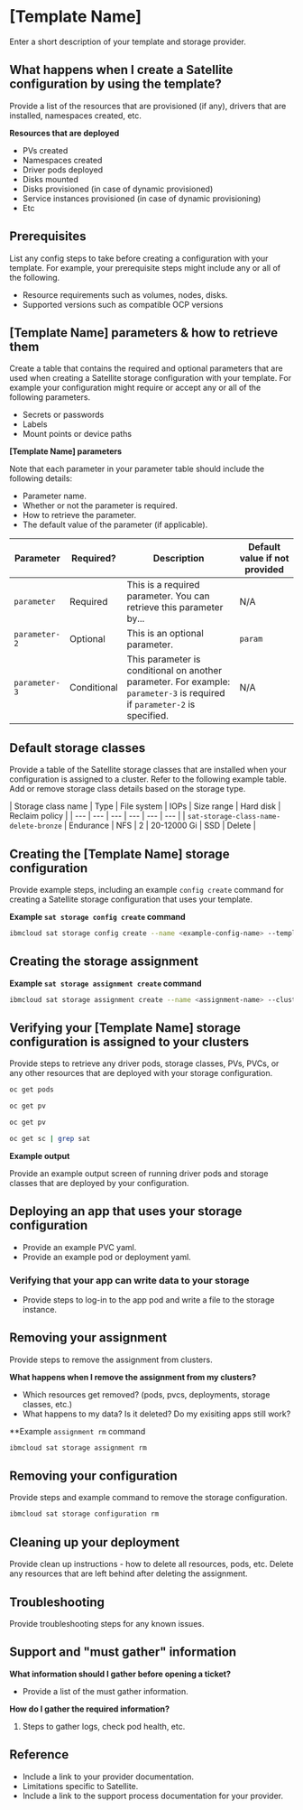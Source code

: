 # [Template Name]

Enter a short description of your template and storage provider.

## What happens when I create a Satellite configuration by using the <template-name> template?

Provide a list of the resources that are provisioned (if any), drivers that are installed, namespaces created, etc.

<!-- Example summary:

When you create a Satellite configuration using the `ocs-local` template, the following resources are deployed to your clusters.

- An `openshift-storage` namespace is created.
- The local disks that you provide are mounted as PVs
- OSD and MON pods are mounted on the disks that you provide 
- The following storage classes are created
    - sat-ocs-cephrbd-gold
    - sat-ocs-cephfs-gold
    - sat-ocs-cephrgw-gold 	
    - sat-ocs-noobaa-gold
- The following cluster roles / role bindings are created.


-->

**Resources that are deployed**
 - PVs created
 - Namespaces created
 - Driver pods deployed
 - Disks mounted
 - Disks provisioned (in case of dynamic provisioned)
 - Service instances provisioned (in case of dynamic provisioning)
 - Etc

## Prerequisites

List any config steps to take before creating a configuration with your template. For example, your prerequisite steps might include any or all of the following.

- Resource requirements such as volumes, nodes, disks.
- Supported versions such as compatible OCP versions

## [Template Name] parameters & how to retrieve them

Create a table that contains the required and optional parameters that are used when creating a Satellite storage configuration with your template. For example your configuration might require or accept any or all of the following parameters.

- Secrets or passwords
- Labels
- Mount points or device paths

**[Template Name] parameters**

Note that each parameter in your parameter table should include the following details:

- Parameter name.
- Whether or not the parameter is required.
- How to retrieve the parameter. 
- The default value of the parameter (if applicable).

| Parameter | Required? | Description | Default value if not provided |
| --- | --- | --- | --- |
| `parameter` | Required | This is a required parameter. You can retrieve this parameter by... | N/A |
| `parameter-2` | Optional | This is an optional parameter. | `param` |
| `parameter-3` | Conditional | This parameter is conditional on another parameter. For example: `parameter-3` is required if `parameter-2` is specified. | N/A |


## Default storage classes

Provide a table of the Satellite storage classes that are installed when your configuration is assigned to a cluster. Refer to the following example table. Add or remove storage class details based on the storage type.

| Storage class name | Type | File system | IOPs | Size range | Hard disk | Reclaim policy |
| --- | --- | --- | --- | --- | --- |
| `sat-storage-class-name-delete-bronze` | Endurance | NFS | 2 | 20-12000 Gi | SSD | Delete | 


## Creating the [Template Name] storage configuration

Provide example steps, including an example `config create` command for creating a Satellite storage configuration that uses your template.

**Example `sat storage config create` command**

```sh
ibmcloud sat storage config create --name <example-config-name> --template-name <template-name> --template-version <template-version> -p "<parameter-name>=<parameter-value>"
```

## Creating the storage assignment

**Example `sat storage assignment create` command**

```sh
ibmcloud sat storage assignment create --name <assignment-name> --cluster-group <cluster-group> --configuration <configuration-name>
```

## Verifying your [Template Name] storage configuration is assigned to your clusters

Provide steps to retrieve any driver pods, storage classes, PVs, PVCs, or any other resources that are deployed with your storage configuration.

```sh
oc get pods 
```

```sh
oc get pv
```

```sh
oc get pv
```

```sh
oc get sc | grep sat
```


**Example output**

Provide an example output screen of running driver pods and storage classes that are deployed by your configuration.

## Deploying an app that uses your storage configuration
 - Provide an example PVC yaml.
 - Provide an example pod or deployment yaml.

### Verifying that your app can write data to your storage
- Provide steps to log-in to the app pod and write a file to the storage instance.


## Removing your assignment

Provide steps to remove the assignment from clusters.

**What happens when I remove the <template-name> assignment from my clusters?**
 - Which resources get removed? (pods, pvcs, deployments, storage classes, etc.)
 - What happens to my data? Is it deleted? Do my exisiting apps still work?

**Example `assignment rm` command

```sh
ibmcloud sat storage assignment rm
```

## Removing your configuration

Provide steps and example command to remove the storage configuration.

```sh
ibmcloud sat storage configuration rm
```


## Cleaning up your deployment

 Provide clean up instructions - how to delete all resources, pods, etc. Delete any resources that are left behind after deleting the assignment.

## Troubleshooting

Provide troubleshooting steps for any known issues.


## Support and "must gather" information

**What information should I gather before opening a ticket?**
- Provide a list of the must gather information.

**How do I gather the required information?**

1. Steps to gather logs, check pod health, etc.

## Reference

- Include a link to your provider documentation.
- Limitations specific to Satellite.
- Include a link to the support process documentation for your provider.